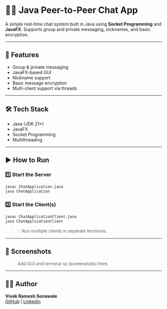 
# 🧑‍💻 Java Peer-to-Peer Chat App

A simple real-time chat system built in Java using **Socket Programming** and **JavaFX**. Supports group and private messaging, nicknames, and basic encryption.

---

## 🚀 Features

- Group & private messaging
- JavaFX-based GUI
- Nickname support
- Basic message encryption
- Multi-client support via threads

---

## 🛠️ Tech Stack

- Java (JDK 21+)
- JavaFX
- Socket Programming
- Multithreading

---

## ▶️ How to Run

### 1️⃣ Start the Server

```bash
javac ChatApplication.java
java ChatApplication
```

### 2️⃣ Start the Client(s)

```bash
javac ChatApplicationClient.java
java ChatApplicationClient
```

> 💡 Run multiple clients in separate terminals.

---

## 📸 Screenshots

> Add GUI and terminal ss (screenshots) here.

---

## 👨‍💻 Author

**Vivek Ramesh Sonawale**  
[GitHub](https://github.com/viveksonawale) | [LinkedIn](https://www.linkedin.com/in/vivek-sonawale)
